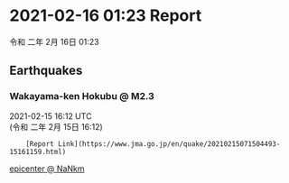 # 2021-02-16 01:23 Report
令和 二年 2月 16日 01:23

## Earthquakes
### Wakayama-ken Hokubu @ M2.3
2021-02-15 16:12 UTC  
        (令和 二年 2月 15日 16:12)
  
        [Report Link](https://www.jma.go.jp/en/quake/20210215071504493-15161159.html)  
[epicenter @ NaNkm](https://www.google.com/maps/place/34°12'00%22+135°12'00%22/@34.2,135.2,17z/data=!3m1!4b1!4m5!3m4!1s0x0:0x0!8m2!3d34.2!4d135.2)